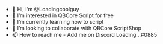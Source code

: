- 👋 Hi, I’m @Loadingcoolguy
- 👀 I’m interested in QBCore Script for free 
- 🌱 I’m currently learning how to script 
- 💞️ I’m looking to collaborate with QBCore ScriptShop
- 📫 How to reach me - Add me on Discord Loading...#0885
